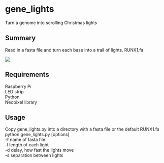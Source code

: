 # gene_lights
Turn a genome into scrolling Christmas lights

## Summary
Read in a fasta file and turn each base into a trail of lights.
RUNX1.fa  

![](/https://github.com/patrickc01/gene_lights/blob/master/gene_lights_RUNX1.GIF)

## Requirements
Raspberry Pi  
LED strip  
Python  
Neopixel library  

## Usage
Copy gene_lights.py into a directory with a fasta file or the default RUNX1.fa
python gene_lights.py [options]  
-f name of fasta file  
-l length of each light  
-d delay, how fast the lights move  
-s separation between lights  

